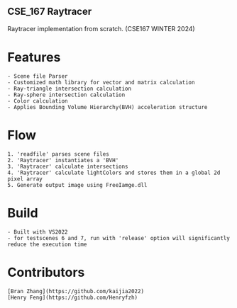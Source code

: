 ## CSE_167 Raytracer

Raytracer implementation from scratch. (CSE167 WINTER 2024)

# Features

    - Scene file Parser
    - Customized math library for vector and matrix calculation
    - Ray-triangle intersection calculation
    - Ray-sphere intersection calculation
    - Color calculation
    - Applies Bounding Volume Hierarchy(BVH) acceleration structure

# Flow

    1. 'readfile' parses scene files
    2. 'Raytracer' instantiates a 'BVH'
    3. 'Raytracer' calculate intersections
    4. 'Raytracer' calculate lightColors and stores them in a global 2d pixel array
    5. Generate output image using FreeIamge.dll

# Build
    - Built with VS2022
    - for testscenes 6 and 7, run with 'release' option will significantly reduce the execution time

# Contributors
    [Bran Zhang](https://github.com/kaijia2022)
    [Henry Feng](https://github.com/Henryfzh)

